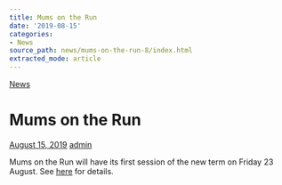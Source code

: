 ```yaml
---
title: Mums on the Run
date: '2019-08-15'
categories:
- News
source_path: news/mums-on-the-run-8/index.html
extracted_mode: article
---
```

[News](/news/)

# Mums on the Run

[August 15, 2019](/news/mums-on-the-run-8/) [admin](author/admin/)

Mums on the Run will have its first session of the new term on Friday 23 August. See [here](mums-on-the-run/) for details.

